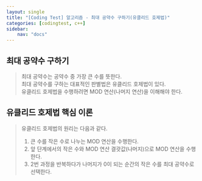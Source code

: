 ```yaml
---
layout: single
title: "[Coding Test] 알고리즘 - 최대 공약수 구하기(유클리드 호제법)"
categories: [codingtest, c++]
sidebar:
    nav: "docs"
---
```


## 최대 공약수 구하기
> 최대 공약수는 공약수 중 가장 큰 수를 뜻한다. <br/>
> 최대 공약수를 구하는 대표적인 판별법은 유클리드 호제법이 있다. <br/>
> 유클리드 호제법을 수행하려면 MOD 연산(나머지 연산)을 이해해야 한다. <br/>

## 유클리드 호제법 핵심 이론
> 유클리드 호제법의 원리는 다음과 같다. <br/>
> 1. 큰 수를 작은 수로 나누는 MOD 연산을 수행한다. <br/>
> 2. 앞 단계에서의 작은 수와 MOD 연산 결괏값(나머지)으로 MOD 연산을 수행한다. <br/>
> 3. 2번 과정을 반복하다가 나머지가 0이 되는 순간의 작은 수를 최대 공약수로 선택한다. <br/>